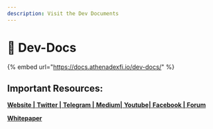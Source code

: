 ```yaml
---
description: Visit the Dev Documents
---
```


# 📃 Dev-Docs

{% embed url="https://docs.athenadexfi.io/dev-docs/" %}

## Important Resources:

[**Website |** ](https://athenadexfi.com/)[**Twitter |** ](https://twitter.com/AthenaDexFi)[**Telegram |** ](https://t.me/AthenaCryptoBankGroup)[**Medium|** ](https://medium.com/@AthenaDexFi)[**Youtube|** ](https://www.youtube.com/@AthenaDexFi)[**Facebook |** ](https://www.facebook.com/AthenaDexFi)[**Forum**](https://forum.athenacryptobank.io/)

[**Whitepaper**](https://athenacryptobank.io/doc/WHITEPAPER\_ATHENA\_CRYPTO\_BANK.pdf)
